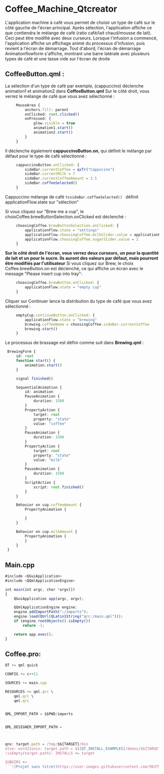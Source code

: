# Coffee_Machine_Qtcreator
L'application machine à café vous permet de choisir un type de café sur le côté gauche de l'écran principal. Après sélection, l'application affiche ce que contiendra le mélange de café (ratio café/lait chaud/mousse de lait). Ceci peut être modifié avec deux curseurs. Lorsque l'infusion a commencé, l'application affiche un affichage animé du processus d'infusion, puis revient à l'écran de démarrage.
Tout d'abord, l'écran de démarrage Animationflowform s'affiche, montrant une barre latérale avec plusieurs types de café et une tasse vide sur l'écran de droite

## CoffeeButton.qml :
La sélection d'un type de café  par exemple, (cappuccino) déclenche animation1 et animation2 dans **CoffeeButton.qml** Sur le côté droit, vous verrez le mélange de café que vous avez sélectionné : 
```ts
     MouseArea {
         anchors.fill: parent
         onClicked: root.clicked()
         onPressed: {
             glow.visible = true
             animation1.start()
             animation2.start()
         }
     }

```
Il déclenche également **cappuccinoButton.on**, qui définit le mélange par défaut pour le type de café sélectionné :
```ts
     cappuccinoButton.onClicked: {
         sideBar.currentCoffee = qsTr("Cappucino")
         sideBar.currentMilk = 7
         sideBar.currentCoffeeAmount = 3.5
         sideBar.coffeeSelected()
     }
```
Cappuccino mélange de café 
```tssideBar.coffeeSelected() ``` définit applicationFlow.state sur "sélection" 

Si vous cliquez sur "Brew me a cup", le choixCoffee.brewButtonSelection.onClicked est déclenché :
```ts
     choosingCoffee.brewButtonSelection.onClicked: {
         applicationFlow.state = "settings"
         applicationFlow.choosingCoffee.milkSlider.value = applicationFlow.choosingCoffee.sideBar.currentMilk
         applicationFlow.choosingCoffee.sugarSlider.value = 2
     }
```

**Sur le côté droit de l'écran, vous verrez deux curseurs, un pour la quantité de lait et un pour le sucre. Ils auront des valeurs par défaut, mais pourront être modifiés par l'utilisateur**
Si vous cliquez sur Brew, le choix Coffee.brewButton.on est déclenché, ce qui affiche un écran avec le message "Please insert cup into tray":

```ts
     choosingCoffee.brewButton.onClicked: {
         applicationFlow.state = "empty cup"
     }
```

Cliquer sur Continuer lance la distribution du type de café que vous avez sélectionné : 
```ts
     emptyCup.continueButton.onClicked: {
         applicationFlow.state = "brewing"
         brewing.coffeeName = choosingCoffee.sideBar.currentCoffee
         brewing.start()
     }
```
Le processus de brassage est défini comme suit dans **Brewing.qml** :


```ts
 BrewingForm {
     id: root
     function start() {
         animation.start()
     }

     signal finished()

     SequentialAnimation {
         id: animation
         PauseAnimation {
             duration: 1500
         }
         PropertyAction {
             target: root
             property: "state"
             value: "coffee"
         }
         PauseAnimation {
             duration: 1500
         }
         PropertyAction {
             target: root
             property: "state"
             value: "milk"
         }
         PauseAnimation {
             duration: 1500
         }
         ScriptAction {
             script: root.finished()
         }
     }

     Behavior on cup.coffeeAmount {
         PropertyAnimation {

         }
     }

     Behavior on cup.milkAmount {
         PropertyAnimation {
         }
     }
 }

```

## Main.cpp

```ts
#include <QGuiApplication>
#include <QQmlApplicationEngine>

int main(int argc, char *argv[])
{
    QGuiApplication app(argc, argv);

    QQmlApplicationEngine engine;
    engine.addImportPath(":/imports");
    engine.load(QUrl(QLatin1String("qrc:/main.qml")));
    if (engine.rootObjects().isEmpty())
        return -1;

    return app.exec();
}
```
## Coffee.pro:

```ts
QT += qml quick

CONFIG += c++11

SOURCES += main.cpp

RESOURCES += qml.qrc \
    qml.qrc \
    qml.qrc


QML_IMPORT_PATH = $$PWD/imports


QML_DESIGNER_IMPORT_PATH =



qnx: target.path = /tmp/$${TARGET}/bin
else: win32|unix: target.path = $$[QT_INSTALL_EXAMPLES]/demos/$${TARGET}
!isEmpty(target.path): INSTALLS += target

SUBDIRS +=
```![Projet sans titre](https://user-images.githubusercontent.com/96379214/151575297-56c66a3b-7f08-40e5-80e9-dc5b5e2fda59.gif)

